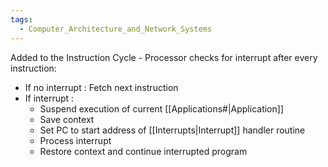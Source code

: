 ```yaml
---
tags:
  - Computer_Architecture_and_Network_Systems
---
```

Added to the Instruction Cycle - Processor checks for interrupt after every instruction:
- If no interrupt : Fetch next instruction
- If interrupt : 
	- Suspend execution of current [[Applications#|Application]]
	- Save context
	- Set PC to start address of [[Interrupts|Interrupt]] handler routine
	- Process interrupt
	- Restore context and continue interrupted program